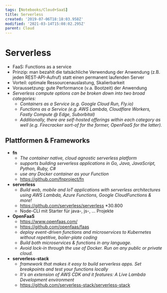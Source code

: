 ```yaml
---
tags: [Notebooks/Cloud+SaaS]
title: Serverless
created: '2019-07-06T18:18:03.958Z'
modified: '2021-03-14T15:08:02.295Z'
parent: Cloud
---
```


# Serverless
- FaaS: Functions as a service
- Prinzip: man bezahlt die tatsächliche Verwendung der Anwendung (z.B. jeden REST-API-Aufruf) statt einen permanent laufenden Server
- Vorteil: optimale Ressourcenauslastung, Skalierbarkeit
- Voraussetzung: gute Performance (v.a. Bootzeit) der Anwendung
- *Serverless compute options can be broken down into two broad categories:*
  - *Containers as a Service (e.g. Google Cloud Run, Fly.io)*
  - *Functions as a Service (e.g. AWS Lambda, Cloudflare Workers, Fastly Compute @ Edge, Suborbital)*
  - *Additionally, there are self-hosted offerings within each category as well (e.g. Firecracker sort-of for the former, OpenFaaS for the latter).*

## Plattformen & Frameworks
- **fn**
  - *The container native, cloud agnostic serverless platform*
  - *supports building serverless applications in Go, Java, JavaScript, Python, Ruby, C#*
  - *use any Docker container as your Function*
  - <https://github.com/fnproject/fn>
- **serverless**
    - *Build web, mobile and IoT applications with serverless architectures using AWS Lambda, Azure Functions, Google CloudFunctions & more!*
    - https://github.com/serverless/serverless *30.800
    - Node-CLI mit Starter für java-, js-, ... Projekte
- **OpenFaaS**
  - <https://www.openfaas.com/>
  - <https://github.com/openfaas/faas>
  - *deploy event-driven functions and microservices to Kubernetes without repetitive, boiler-plate coding*
  - *Build both microservices & functions in any language.*
  - *Avoid lock-in through the use of Docker. Run on any public or private cloud.*
- **serverless-stack**
  - *framework that makes it easy to build serverless apps. Set breakpoints and test your functions locally*
  - *It's an extension of AWS CDK and it features: A Live Lambda Development environment*
  - <https://github.com/serverless-stack/serverless-stack>